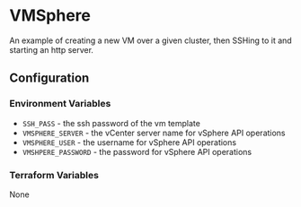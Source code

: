 # VMSphere
An example of creating a new VM over a given cluster, then SSHing to it and starting an http server.  

## Configuration

### Environment Variables
- `SSH_PASS` - the ssh password of the vm template
- `VMSPHERE_SERVER` - the vCenter server name for vSphere API operations  
- `VMSPHERE_USER` - the username for vSphere API operations  
- `VMSHPERE_PASSWORD` - the password for vSphere API operations

### Terraform Variables
None
